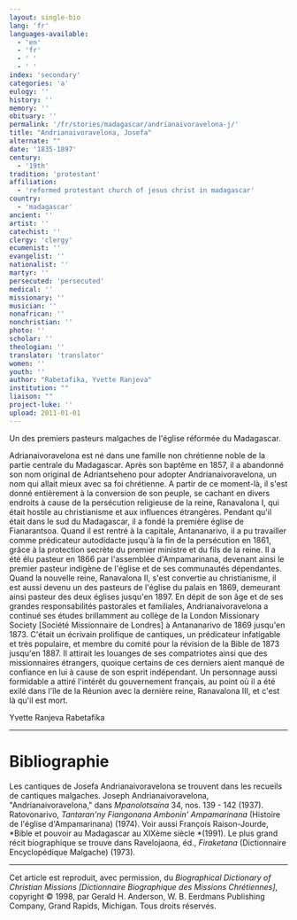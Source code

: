 ```yaml
---
layout: single-bio
lang: 'fr'
languages-available:
  - 'en'
  - 'fr'
  - ' '
  - ' '
index: 'secondary'
categories: 'a'
eulogy: ''
history: ''
memory: ''
obituary: ''
permalink: '/fr/stories/madagascar/andrianaivoravelona-j/'
title: "Andrianaivoravelona, Josefa"
alternate: ""
date: '1835-1897'
century:
  - '19th'
tradition: 'protestant'
affiliation:
  - 'reformed protestant church of jesus christ in madagascar'
country:
  - 'madagascar'
ancient: ''
artist: ''
catechist: ''
clergy: 'clergy'
ecumenist: ''
evangelist: ''
nationalist: ''
martyr: ''
persecuted: 'persecuted'
medical: ''
missionary: ''
musician: ''
nonafrican: ''
nonchristian: ''
photo: ''
scholar: ''
theologian: ''
translator: 'translator'
women: ''
youth: ''
author: "Rabetafika, Yvette Ranjeva"
institution: ""
liaison: ""
project-luke: ''
upload: 2011-01-01
---
```




Un des premiers pasteurs malgaches de l'église réformée du Madagascar.

Adrianaivoravelona est né dans une famille non chrétienne noble de la partie centrale du Madagascar. Après son baptême en 1857, il a abandonné son nom original de Adriantseheno pour adopter Andrianaivoravelona, un nom qui allait mieux avec sa foi chrétienne. A partir de ce moment-là, il s'est donné entièrement à la conversion de son peuple, se cachant en divers endroits à cause de la persécution religieuse de la reine, Ranavalona I, qui était hostile au christianisme et aux influences étrangères. Pendant qu'il était dans le sud du Madagascar, il a fondé la première église de Fianarantsoa. Quand il est rentré à la capitale, Antananarivo, il a pu travailler comme prédicateur autodidacte jusqu'à la fin de la persécution en 1861, grâce à la protection secrète du premier ministre et du fils de la reine. Il a été élu pasteur en 1866 par l'assemblée d'Ampamarinana, devenant ainsi le premier pasteur indigène de l'église et de ses communautés dépendantes. Quand la nouvelle reine, Ranavalona II, s'est convertie au christianisme, il est aussi devenu un des pasteurs de l'église du palais en 1869, demeurant ainsi pasteur des deux églises jusqu'en 1897. En dépit de son âge et de ses grandes responsabilités pastorales et familiales, Andrianaivoravelona a continué ses études brillamment au collège de la London Missionary Society [Société Missionnaire de Londres] à Antananarivo de 1869 jusqu'en 1873. C'était un écrivain prolifique de cantiques, un prédicateur infatigable et très populaire, et membre du comité pour la révision de la Bible de 1873 jusqu'en 1887. Il attirait les louanges de ses compatriotes ainsi que des missionnaires étrangers, quoique certains de ces derniers aient manqué de confiance en lui à cause de son esprit indépendant. Un personnage aussi formidable a attiré l'intérêt du gouvernement français, au point où il a été exilé dans l'île de la Réunion avec la dernière reine, Ranavalona III, et c'est là qu'il est mort.

Yvette Ranjeva Rabetafika

---

# Bibliographie

Les cantiques de Josefa Andrianaivoravelona se trouvent dans les recueils de cantiques malgaches. Joseph Andrianaivoravelona, "Andrianaivoravelona," dans *Mpanolotsaina* 34, nos. 139 - 142 (1937). Ratovonarivo, *Tantaran'ny Fiangonana Ambonin' Ampamarinana* (Histoire de l'église d'Ampamarinana) (1974). Voir aussi François Raison-Jourde, *Bible et pouvoir au Madagascar au XIXème siècle *(1991). Le plus grand récit biographique se trouve dans Ravelojaona, éd., *Firaketana* (Dictionnaire Encyclopédique Malgache) (1973).

---

Cet article est reproduit, avec permission, du  *Biographical Dictionary of Christian Missions [Dictionnaire Biographique des Missions Chrétiennes]*, copyright © 1998, par Gerald H. Anderson, W. B. Eerdmans Publishing Company, Grand Rapids, Michigan. Tous droits réservés.
